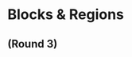 
# Blocks & Regions

## (Round 3)

<!--
1. Create new `layouts/default.vue`
2. Add `<DruxtSite theme="bartik" />`
3. Add customised version of layout
4. Explain DruxtWrapper / Block decoupling
5. Add `components/druxt/block/SystemBrandingBlock.vue`
6. [BACKEND] Show blocks, remove title, tabs, help, actions, etc
7. Recap
-->

